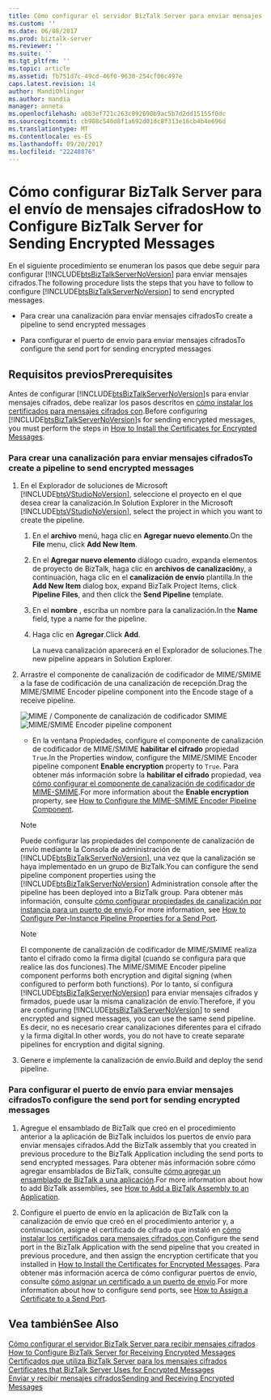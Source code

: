 ```yaml
---
title: Cómo configurar el servidor BizTalk Server para enviar mensajes cifrados | Documentos de Microsoft
ms.custom: ''
ms.date: 06/08/2017
ms.prod: biztalk-server
ms.reviewer: ''
ms.suite: ''
ms.tgt_pltfrm: ''
ms.topic: article
ms.assetid: fb751d7c-49cd-46f0-9630-254cf06c497e
caps.latest.revision: 14
author: MandiOhlinger
ms.author: mandia
manager: anneta
ms.openlocfilehash: a0b3ef721c263c892690b9ac5b7d2dd15155f0dc
ms.sourcegitcommit: cb908c540d8f1a692d01dc8f313e16cb4b4e696d
ms.translationtype: MT
ms.contentlocale: es-ES
ms.lasthandoff: 09/20/2017
ms.locfileid: "22248876"
---
```

# <a name="how-to-configure-biztalk-server-for-sending-encrypted-messages"></a><span data-ttu-id="0a517-102">Cómo configurar BizTalk Server para el envío de mensajes cifrados</span><span class="sxs-lookup"><span data-stu-id="0a517-102">How to Configure BizTalk Server for Sending Encrypted Messages</span></span>
<span data-ttu-id="0a517-103">En el siguiente procedimiento se enumeran los pasos que debe seguir para configurar [!INCLUDE[btsBizTalkServerNoVersion](../includes/btsbiztalkservernoversion-md.md)] para enviar mensajes cifrados.</span><span class="sxs-lookup"><span data-stu-id="0a517-103">The following procedure lists the steps that you have to follow to configure [!INCLUDE[btsBizTalkServerNoVersion](../includes/btsbiztalkservernoversion-md.md)] to send encrypted messages.</span></span>  
  
-   <span data-ttu-id="0a517-104">Para crear una canalización para enviar mensajes cifrados</span><span class="sxs-lookup"><span data-stu-id="0a517-104">To create a pipeline to send encrypted messages</span></span>  
  
-   <span data-ttu-id="0a517-105">Para configurar el puerto de envío para enviar mensajes cifrados</span><span class="sxs-lookup"><span data-stu-id="0a517-105">To configure the send port for sending encrypted messages</span></span>  
  
## <a name="prerequisites"></a><span data-ttu-id="0a517-106">Requisitos previos</span><span class="sxs-lookup"><span data-stu-id="0a517-106">Prerequisites</span></span>  
 <span data-ttu-id="0a517-107">Antes de configurar [!INCLUDE[btsBizTalkServerNoVersion](../includes/btsbiztalkservernoversion-md.md)]s para enviar mensajes cifrados, debe realizar los pasos descritos en [cómo instalar los certificados para mensajes cifrados con](../core/how-to-install-the-certificates-for-encrypted-messages.md).</span><span class="sxs-lookup"><span data-stu-id="0a517-107">Before configuring [!INCLUDE[btsBizTalkServerNoVersion](../includes/btsbiztalkservernoversion-md.md)]s for sending encrypted messages, you must perform the steps in [How to Install the Certificates for Encrypted Messages](../core/how-to-install-the-certificates-for-encrypted-messages.md).</span></span>  
  
### <a name="to-create-a-pipeline-to-send-encrypted-messages"></a><span data-ttu-id="0a517-108">Para crear una canalización para enviar mensajes cifrados</span><span class="sxs-lookup"><span data-stu-id="0a517-108">To create a pipeline to send encrypted messages</span></span>  
  
1.  <span data-ttu-id="0a517-109">En el Explorador de soluciones de Microsoft [!INCLUDE[btsVStudioNoVersion](../includes/btsvstudionoversion-md.md)], seleccione el proyecto en el que desea crear la canalización.</span><span class="sxs-lookup"><span data-stu-id="0a517-109">In Solution Explorer in the Microsoft [!INCLUDE[btsVStudioNoVersion](../includes/btsvstudionoversion-md.md)], select the project in which you want to create the pipeline.</span></span>  
  
    1.  <span data-ttu-id="0a517-110">En el **archivo** menú, haga clic en **Agregar nuevo elemento**.</span><span class="sxs-lookup"><span data-stu-id="0a517-110">On the **File** menu, click **Add New Item**.</span></span>  
  
    2.  <span data-ttu-id="0a517-111">En el **Agregar nuevo elemento** diálogo cuadro, expanda elementos de proyecto de BizTalk, haga clic en **archivos de canalización**y, a continuación, haga clic en el **canalización de envío** plantilla.</span><span class="sxs-lookup"><span data-stu-id="0a517-111">In the **Add New Item** dialog box, expand BizTalk Project Items, click **Pipeline Files**, and then click the **Send Pipeline** template.</span></span>  
  
    3.  <span data-ttu-id="0a517-112">En el **nombre** , escriba un nombre para la canalización.</span><span class="sxs-lookup"><span data-stu-id="0a517-112">In the **Name** field, type a name for the pipeline.</span></span>  
  
    4.  <span data-ttu-id="0a517-113">Haga clic en **Agregar**.</span><span class="sxs-lookup"><span data-stu-id="0a517-113">Click **Add**.</span></span>  
  
         <span data-ttu-id="0a517-114">La nueva canalización aparecerá en el Explorador de soluciones.</span><span class="sxs-lookup"><span data-stu-id="0a517-114">The new pipeline appears in Solution Explorer.</span></span>  
  
2.  <span data-ttu-id="0a517-115">Arrastre el componente de canalización de codificador de MIME/SMIME a la fase de codificación de una canalización de recepción.</span><span class="sxs-lookup"><span data-stu-id="0a517-115">Drag the MIME/SMIME Encoder pipeline component into the Encode stage of a receive pipeline.</span></span>  
  
     <span data-ttu-id="0a517-116">![MIME &#47; Componente de canalización de codificador SMIME](../core/media/bts-dev-mimesmimeencoder.gif "BTS_DEV_MIMESMIMEEncoder")</span><span class="sxs-lookup"><span data-stu-id="0a517-116">![MIME&#47;SMIME Encoder pipeline component](../core/media/bts-dev-mimesmimeencoder.gif "BTS_DEV_MIMESMIMEEncoder")</span></span>  
  
    -   <span data-ttu-id="0a517-117">En la ventana Propiedades, configure el componente de canalización de codificador de MIME/SMIME **habilitar el cifrado** propiedad `True`.</span><span class="sxs-lookup"><span data-stu-id="0a517-117">In the Properties window, configure the MIME/SMIME Encoder pipeline component **Enable encryption** property to `True`.</span></span> <span data-ttu-id="0a517-118">Para obtener más información sobre la **habilitar el cifrado** propiedad, vea [cómo configurar el componente de canalización de codificador de MIME-SMIME](../core/how-to-configure-the-mime-smime-encoder-pipeline-component.md).</span><span class="sxs-lookup"><span data-stu-id="0a517-118">For more information about the **Enable encryption** property, see [How to Configure the MIME-SMIME Encoder Pipeline Component](../core/how-to-configure-the-mime-smime-encoder-pipeline-component.md).</span></span>  
  
    > [!NOTE]
    >  <span data-ttu-id="0a517-119">Puede configurar las propiedades del componente de canalización de envío mediante la Consola de administración de [!INCLUDE[btsBizTalkServerNoVersion](../includes/btsbiztalkservernoversion-md.md)], una vez que la canalización se haya implementado en un grupo de BizTalk.</span><span class="sxs-lookup"><span data-stu-id="0a517-119">You can configure the send pipeline component properties using the [!INCLUDE[btsBizTalkServerNoVersion](../includes/btsbiztalkservernoversion-md.md)] Administration console after the pipeline has been deployed into a BizTalk group.</span></span> <span data-ttu-id="0a517-120">Para obtener más información, consulte [cómo configurar propiedades de canalización por instancia para un puerto de envío](../core/how-to-configure-per-instance-pipeline-properties-for-a-send-port.md).</span><span class="sxs-lookup"><span data-stu-id="0a517-120">For more information, see [How to Configure Per-Instance Pipeline Properties for a Send Port](../core/how-to-configure-per-instance-pipeline-properties-for-a-send-port.md).</span></span>  
  
    > [!NOTE]
    >  <span data-ttu-id="0a517-121">El componente de canalización de codificador de MIME/SMIME realiza tanto el cifrado como la firma digital (cuando se configura para que realice las dos funciones).</span><span class="sxs-lookup"><span data-stu-id="0a517-121">The MIME/SMIME Encoder pipeline component performs both encryption and digital signing (when configured to perform both functions).</span></span> <span data-ttu-id="0a517-122">Por lo tanto, si configura [!INCLUDE[btsBizTalkServerNoVersion](../includes/btsbiztalkservernoversion-md.md)] para enviar mensajes cifrados y firmados, puede usar la misma canalización de envío.</span><span class="sxs-lookup"><span data-stu-id="0a517-122">Therefore, if you are configuring [!INCLUDE[btsBizTalkServerNoVersion](../includes/btsbiztalkservernoversion-md.md)] to send encrypted and signed messages, you can use the same send pipeline.</span></span> <span data-ttu-id="0a517-123">Es decir, no es necesario crear canalizaciones diferentes para el cifrado y la firma digital.</span><span class="sxs-lookup"><span data-stu-id="0a517-123">In other words, you do not have to create separate pipelines for encryption and digital signing.</span></span>  
  
3.  <span data-ttu-id="0a517-124">Genere e implemente la canalización de envío.</span><span class="sxs-lookup"><span data-stu-id="0a517-124">Build and deploy the send pipeline.</span></span>  
  
### <a name="to-configure-the-send-port-for-sending-encrypted-messages"></a><span data-ttu-id="0a517-125">Para configurar el puerto de envío para enviar mensajes cifrados</span><span class="sxs-lookup"><span data-stu-id="0a517-125">To configure the send port for sending encrypted messages</span></span>  
  
1.  <span data-ttu-id="0a517-126">Agregue el ensamblado de BizTalk que creó en el procedimiento anterior a la aplicación de BizTalk incluidos los puertos de envío para enviar mensajes cifrados.</span><span class="sxs-lookup"><span data-stu-id="0a517-126">Add the BizTalk assembly that you created in previous procedure to the BizTalk Application including the send ports to send encrypted messages.</span></span> <span data-ttu-id="0a517-127">Para obtener más información sobre cómo agregar ensamblados de BizTalk, consulte [cómo agregar un ensamblado de BizTalk a una aplicación](../core/how-to-add-a-biztalk-assembly-to-an-application.md).</span><span class="sxs-lookup"><span data-stu-id="0a517-127">For more information about how to add BizTalk assemblies, see [How to Add a BizTalk Assembly to an Application](../core/how-to-add-a-biztalk-assembly-to-an-application.md).</span></span>  
  
2.  <span data-ttu-id="0a517-128">Configure el puerto de envío en la aplicación de BizTalk con la canalización de envío que creó en el procedimiento anterior y, a continuación, asigne el certificado de cifrado que instaló en [cómo instalar los certificados para mensajes cifrados con](../core/how-to-install-the-certificates-for-encrypted-messages.md).</span><span class="sxs-lookup"><span data-stu-id="0a517-128">Configure the send port in the BizTalk Application with the send pipeline that you created in previous procedure, and then assign the encryption certificate that you installed in [How to Install the Certificates for Encrypted Messages](../core/how-to-install-the-certificates-for-encrypted-messages.md).</span></span> <span data-ttu-id="0a517-129">Para obtener más información acerca de cómo configurar puertos de envío, consulte [cómo asignar un certificado a un puerto de envío](../core/how-to-assign-a-certificate-to-a-send-port.md).</span><span class="sxs-lookup"><span data-stu-id="0a517-129">For more information about how to configure send ports, see [How to Assign a Certificate to a Send Port](../core/how-to-assign-a-certificate-to-a-send-port.md).</span></span>  
  
## <a name="see-also"></a><span data-ttu-id="0a517-130">Vea también</span><span class="sxs-lookup"><span data-stu-id="0a517-130">See Also</span></span>  
 <span data-ttu-id="0a517-131">[Cómo configurar el servidor BizTalk Server para recibir mensajes cifrados](../core/how-to-configure-biztalk-server-for-receiving-encrypted-messages.md) </span><span class="sxs-lookup"><span data-stu-id="0a517-131">[How to Configure BizTalk Server for Receiving Encrypted Messages](../core/how-to-configure-biztalk-server-for-receiving-encrypted-messages.md) </span></span>  
 <span data-ttu-id="0a517-132">[Certificados que utiliza BizTalk Server para los mensajes cifrados](../core/certificates-that-biztalk-server-uses-for-encrypted-messages.md) </span><span class="sxs-lookup"><span data-stu-id="0a517-132">[Certificates that BizTalk Server Uses for Encrypted Messages](../core/certificates-that-biztalk-server-uses-for-encrypted-messages.md) </span></span>  
 [<span data-ttu-id="0a517-133">Enviar y recibir mensajes cifrados</span><span class="sxs-lookup"><span data-stu-id="0a517-133">Sending and Receiving Encrypted Messages</span></span>](../core/sending-and-receiving-encrypted-messages.md)